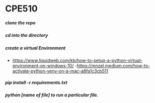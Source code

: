 # CPE510

##### clone the repo
##### cd into the directory
#####  create a virtual Environment

- https://www.liquidweb.com/kb/how-to-setup-a-python-virtual-environment-on-windows-10/
-https://mnzel.medium.com/how-to-activate-python-venv-on-a-mac-a8fa1c3cb511

##### pip install -r requirements.txt
##### python [name of file] to run a particular file.
